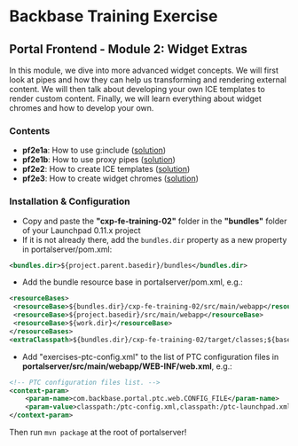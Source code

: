 # Backbase Training Exercise

## Portal Frontend - Module 2: Widget Extras

In this module, we dive into more advanced widget concepts. We will first look at pipes and how they can help us transforming and rendering external content. We will then talk about developing your own ICE templates to render custom content. Finally, we will learn everything about widget chromes and how to develop your own.

### Contents

 - **pf2e1a**: How to use g:include ([solution](cxp-fe-training-02/src/main/webapp/static/cxp-fe-training-02/widgets/pf2e1a-feed-reader))
 - **pf2e1b**: How to use proxy pipes ([solution](cxp-fe-training-02/src/main/webapp/static/cxp-fe-training-02/widgets/pf2e1b-feed-reader))
 - **pf2e2**: How to create ICE templates ([solution](cxp-fe-training-02/src/main/webapp/static/cxp-fe-training-02/widgets/pf2e2-content))
 - **pf2e3**: How to create widget chromes ([solution](cxp-fe-training-02/src/main/webapp/static/cxp-fe-training-02/html/chromes))

### Installation & Configuration

 -  Copy and paste the **"cxp-fe-training-02"** folder in the **"bundles"** folder of your Launchpad 0.11.x project
 - If it is not already there, add the `bundles.dir` property as a new property in portalserver/pom.xml:

```xml
<bundles.dir>${project.parent.basedir}/bundles</bundles.dir>
```

 - Add the bundle resource base in portalserver/pom.xml, e.g.:

```xml
<resourceBases>
 <resourceBase>${bundles.dir}/cxp-fe-training-02/src/main/webapp</resourceBase>
 <resourceBase>${project.basedir}/src/main/webapp</resourceBase>
 <resourceBase>${work.dir}</resourceBase>
</resourceBases>
<extraClasspath>${bundles.dir}/cxp-fe-training-02/target/classes;${basedir}/target/classes/;${basedir}/target/portalserver/WEB-INF/classes</extraClasspath>
```

 - Add "exercises-ptc-config.xml" to the list of PTC configuration files in **portalserver/src/main/webapp/WEB-INF/web.xml**, e.g.:

```xml
<!-- PTC configuration files list. -->
<context-param>
    <param-name>com.backbase.portal.ptc.web.CONFIG_FILE</param-name>
    <param-value>classpath:/ptc-config.xml,classpath:/ptc-launchpad.xml,classpath:/exercises-ptc-config.xml</param-value>
</context-param>
```

Then run `mvn package` at the root of portalserver!
